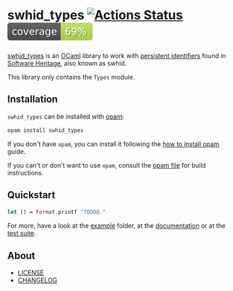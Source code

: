 # swhid_types [![Actions Status](https://github.com/ocamlpro/swhid_types/workflows/build/badge.svg)](https://github.com/ocamlpro/swhid_types/actions) [![coverage percentage](https://raw.githubusercontent.com/ocamlpro/swhid_types/gh-pages/coverage/badge.svg)](https://ocamlpro.github.io/swhid_types/coverage/)

[swhid_types] is an [OCaml] library to work with [persistent identifiers] found in [Software Heritage], also known as swhid.

This library only contains the `Types` module.

## Installation

`swhid_types` can be installed with [opam]:

```sh
opam install swhid_types
```

If you don't have `opam`, you can install it following the [how to install opam] guide.

If you can't or don't want to use `opam`, consult the [opam file] for build instructions.

## Quickstart

```ocaml
let () = Format.printf "TODO@."
```

For more, have a look at the [example] folder, at the [documentation] or at the [test suite].

## About

- [LICENSE]
- [CHANGELOG]

[CHANGELOG]: ./CHANGES.md
[example]: ./example
[LICENSE]: ./LICENSE.md
[opam file]: ./swhid_types.opam
[test suite]: ./test

[documentation]: https://ocamlpro.github.io/swhid_types
[how to install opam]: https://opam.ocaml.org/doc/Install.html
[OCaml]: https://ocaml.org
[opam]: https://opam.ocaml.org/
[persistent identifiers]: https://docs.softwareheritage.org/devel/swh-model/persistent-identifiers.html
[Software Heritage]: https://www.softwareheritage.org
[swhid_types]: https://github.com/ocamlpro/swhid_types
